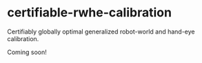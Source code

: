 # certifiable-rwhe-calibration
Certifiably globally optimal generalized robot-world and hand-eye calibration.

Coming soon!

